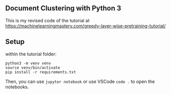 ## Document Clustering with Python 3

This is my revised code of the tutorial at https://machinelearningmastery.com/greedy-layer-wise-pretraining-tutorial/

## Setup

within the tutorial folder:

```
python3 -m venv venv
source venv/bin/activate
pip install -r requirements.txt
```
Then, you can use `jupyter notebook` or use VSCode `code .` to open the notebooks.

